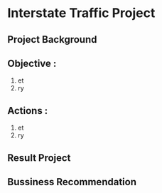 # **Interstate Traffic Project**

## Project Background

## Objective :
1. et
2. ry
   
## Actions :
1. et
2. ry

## Result Project

## Bussiness Recommendation
